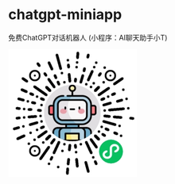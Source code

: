 # chatgpt-miniapp

免费ChatGPT对话机器人 (小程序：AI聊天助手小T)

![AI聊天助手](https://github.com/openquay/chatgpt-miniapp/blob/main/m.jpg)
